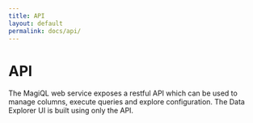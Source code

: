 ```yaml
---
title: API
layout: default
permalink: docs/api/
---
```


API
===================

 The MagiQL web service exposes a restful API which can be used to manage columns, execute queries and explore configuration. The Data Explorer UI is built using only the API.

